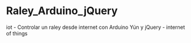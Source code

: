 # Raley_Arduino_jQuery
iot - Controlar un raley desde internet con Arduino Yún y jQuery - internet of things 
